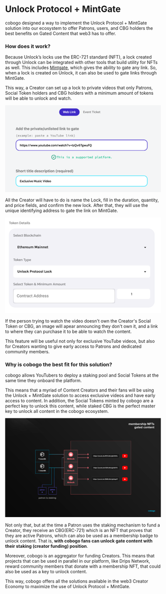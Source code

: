 # Unlock Protocol + MintGate

cobogo designed a way to implement the Unlock Protocol + MintGate solution into our ecosystem to offer Patrons, users, and CBG holders the best benefits on Gated Content that web3 has to offer.&#x20;

### How does it work?

Because Unlock’s locks use the ERC-721 standard (NFT), a lock created through Unlock can be integrated with other tools that build utility for NFTs as well. This includes [Mintgate](https://www.mintgate.app), which gives the ability to gate any link. So, when a lock is created on Unlock, it can also be used to gate links through MintGate.

This way, a Creator can set up a lock to private videos that only Patrons, Social Token holders and CBG holders with a minimum amount of tokens will be able to unlock and watch.

![How gating an YouTube video link with the Unlock + MintGate Solution works](<../../.gitbook/assets/unlock protocol.png>)

All the Creator will have to do is name the Lock, fill in the duration, quantity, and price fields, and confirm the new lock. After that, they will use the unique identifying address to gate the link on MintGate.

![Gating a link on MintGate](<../../.gitbook/assets/block unlock.png>)

If the person trying to watch the video doesn't own the Creator's Social Token or CBG, an image will apear announcing they don't own it, and a link to where they can purchase it to be able to watch the content.

This feature will be useful not only for exclusive YouTube videos, but also for Creators wanting to give early access to Patrons and dedicated community members.

### Why is cobogo the best fit for this solution?

cobogo allows YouTubers to deploy a staking pool and Social Tokens at the same time they onboard the platform.&#x20;

This means that a myriad of Content Creators and their fans will be using the Unlock + MintGate solution to access exclusive videos and have early access to content. In addition, the Social Tokens minted by cobogo are a perfect key to unlock this content, while staked CBG is the perfect master key to unlock all content in the cobogo ecosystem.

![](../../.gitbook/assets/unlock-protocol.png)

Not only that, but at the time a Patron uses the staking mechanism to fund a Creator, they receive an CBG(ERC-721) which is an NFT that proves that they are active Patrons, which can also be used as a membership badge to unlock content. That is, **with cobogo fans can unlock gate content with their staking (creator funding) position**.

Moreover, cobogo is an aggregator for funding Creators. This means that projects that can be used in parallel in our platform, like Drips Network, reward community members that donate with a membership NFT, that could also be used as a key to unlock content.&#x20;

This way, cobogo offers all the solutions available in the web3 Creator Economy to maximize the use of Unlock Protocol + MintGate.

